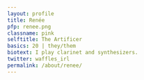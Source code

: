 ```yaml
---
layout: profile
title: Renée
pfp: renee.png
classname: pink
selftitle: The Artificer
basics: 20 | they/them
biotext: I play clarinet and synthesizers.
twitter: waffles_irl
permalink: /about/renee/
---
```

